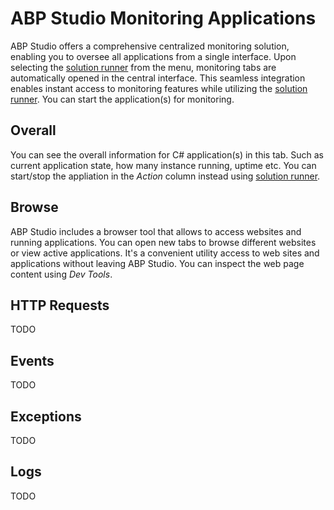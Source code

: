 # ABP Studio Monitoring Applications

ABP Studio offers a comprehensive centralized monitoring solution, enabling you to oversee all applications from a single interface. Upon selecting the [solution runner](./solution-explorer.md) from the menu, monitoring tabs are automatically opened in the central interface. This seamless integration enables instant access to monitoring features while utilizing the [solution runner](./solution-explorer.md). You can start the application(s) for monitoring.

## Overall

You can see the overall information for C# application(s) in this tab. Such as current application state, how many instance running, uptime etc. You can start/stop the appliation in the *Action* column instead using [solution runner](./solution-explorer.md).

## Browse

ABP Studio includes a browser tool that allows to access websites and running applications. You can open new tabs to browse different websites or view active applications. It's a convenient utility access to web sites and applications without leaving ABP Studio. You can inspect the web page content using *Dev Tools*.

## HTTP Requests

TODO

## Events

TODO

## Exceptions

TODO

## Logs

TODO
